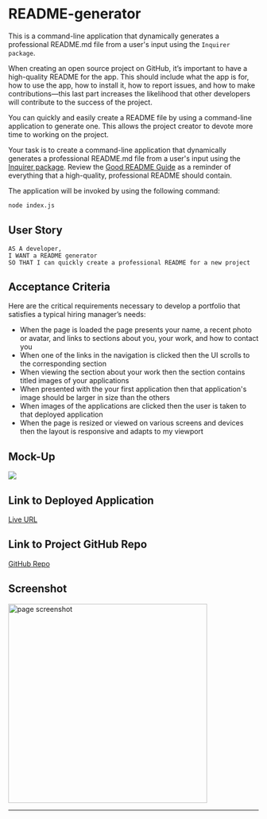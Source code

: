 # README-generator

This is a command-line application that dynamically generates a professional README.md file from a user's input using the `Inquirer package`.

When creating an open source project on GitHub, it’s important to have a high-quality README for the app. This should include what the app is for, how to use the app, how to install it, how to report issues, and how to make contributions—this last part increases the likelihood that other developers will contribute to the success of the project. 

You can quickly and easily create a README file by using a command-line application to generate one. This allows the project creator to devote more time to working on the project.

Your task is to create a command-line application that dynamically generates a professional README.md file from a user's input using the [Inquirer package](https://www.npmjs.com/package/inquirer). Review the [Good README Guide](../../01-HTML-Git-CSS/04-Important/Good-README-Guide/README.md) as a reminder of everything that a high-quality, professional README should contain. 

The application will be invoked by using the following command:

```bash
node index.js
```

## User Story

```text
AS A developer, 
I WANT a README generator 
SO THAT I can quickly create a professional README for a new project
```


## Acceptance Criteria

Here are the critical requirements necessary to develop a portfolio that satisfies a typical hiring manager’s needs:

* When the page is loaded the page presents your name, a recent photo or avatar, and links to sections about you, your work, and how to contact you
* When one of the links in the navigation is clicked then the UI scrolls to the corresponding section
* When viewing the section about your work then the section contains titled images of your applications
* When presented with the your first application then that application's image should be larger in size than the others
* When images of the applications are clicked then the user is taken to that deployed application
* When the page is resized or viewed on various screens and devices then the layout is responsive and adapts to my viewport

## Mock-Up

![](https://github.com/ladycosy/anna-portfolio_page/blob/main/images/01-css-challenge-demo.gif)

## Link to Deployed Application

[Live URL](https://ladycosy.github.io/README-generator/)

## Link to Project GitHub Repo

[GitHub Repo](https://github.com/ladycosy/README-generator)

## Screenshot
<img src="https://github.com/ladycosy/anna-portfolio_page/blob/fc7d317ed90cd572c830b26ed04c3ee0de7c3958/images/page_screenshot.png" alt="page screenshot" width="400"/>

---
